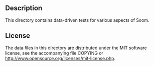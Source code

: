 Description
------------

This directory contains data-driven tests for various aspects of Soom.

License
--------

The data files in this directory are distributed under the MIT software
license, see the accompanying file COPYING or
http://www.opensource.org/licenses/mit-license.php.

